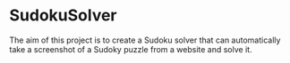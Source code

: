 # SudokuSolver

The aim of this project is to create a Sudoku solver that can automatically take a screenshot of a Sudoky puzzle from a website and solve it.
